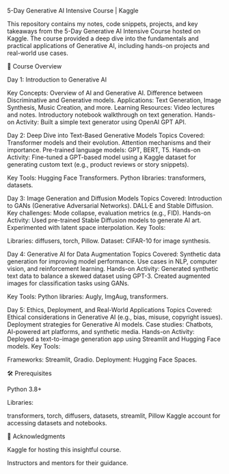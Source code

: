  5-Day Generative AI Intensive Course | Kaggle

 
This repository contains my notes, code snippets, projects, and key takeaways from the 5-Day Generative AI Intensive Course hosted on Kaggle. The course provided a deep dive into the fundamentals and practical applications of Generative AI, including hands-on projects and real-world use cases.

📅 Course Overview

Day 1: Introduction to Generative AI


Key Concepts:
Overview of AI and Generative AI.
Difference between Discriminative and Generative models.
Applications: Text Generation, Image Synthesis, Music Creation, and more.
Learning Resources:
Video lectures and notes.
Introductory notebook walkthrough on text generation.
Hands-on Activity:
Built a simple text generator using OpenAI GPT API.


Day 2: Deep Dive into Text-Based Generative Models
Topics Covered:
Transformer models and their evolution.
Attention mechanisms and their importance.
Pre-trained language models: GPT, BERT, T5.
Hands-on Activity:
Fine-tuned a GPT-based model using a Kaggle dataset for generating custom text (e.g., product reviews or story snippets).

Key Tools:
Hugging Face Transformers.
Python libraries: transformers, datasets.


Day 3: Image Generation and Diffusion Models
Topics Covered:
Introduction to GANs (Generative Adversarial Networks).
DALL·E and Stable Diffusion.
Key challenges: Mode collapse, evaluation metrics (e.g., FID).
Hands-on Activity:
Used pre-trained Stable Diffusion models to generate AI art.
Experimented with latent space interpolation.
Key Tools:

Libraries: diffusers, torch, Pillow.
Dataset: CIFAR-10 for image synthesis.


Day 4: Generative AI for Data Augmentation
Topics Covered:
Synthetic data generation for improving model performance.
Use cases in NLP, computer vision, and reinforcement learning.
Hands-on Activity:
Generated synthetic text data to balance a skewed dataset using GPT-3.
Created augmented images for classification tasks using GANs.

Key Tools:
Python libraries: Augly, ImgAug, transformers.


Day 5: Ethics, Deployment, and Real-World Applications
Topics Covered:
Ethical considerations in Generative AI (e.g., bias, misuse, copyright issues).
Deployment strategies for Generative AI models.
Case studies: Chatbots, AI-powered art platforms, and synthetic media.
Hands-on Activity:
Deployed a text-to-image generation app using Streamlit and Hugging Face models.
Key Tools:

Frameworks: Streamlit, Gradio.
Deployment: Hugging Face Spaces.


🛠️ Prerequisites

Python 3.8+

Libraries:

transformers, torch, diffusers, datasets, streamlit, Pillow
Kaggle account for accessing datasets and notebooks.

🌟 Acknowledgments

Kaggle for hosting this insightful course.

Instructors and mentors for their guidance.
